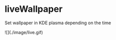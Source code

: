# liveWallpaper
Set wallpaper in KDE plasma depending on the time
  
<span style="aling=center">   
  ![](./image/live.gif)
</div>
